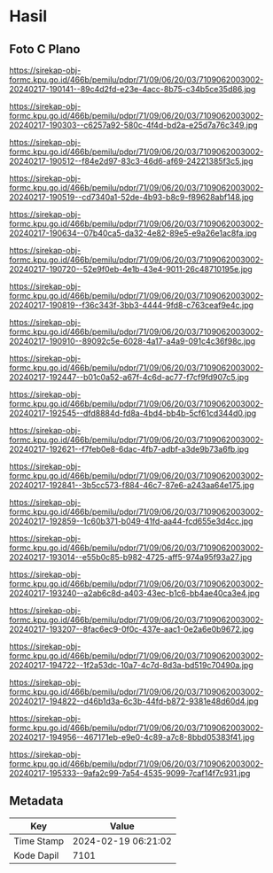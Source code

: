 # Hasil

## Foto C Plano

https://sirekap-obj-formc.kpu.go.id/466b/pemilu/pdpr/71/09/06/20/03/7109062003002-20240217-190141--89c4d2fd-e23e-4acc-8b75-c34b5ce35d86.jpg

https://sirekap-obj-formc.kpu.go.id/466b/pemilu/pdpr/71/09/06/20/03/7109062003002-20240217-190303--c6257a92-580c-4f4d-bd2a-e25d7a76c349.jpg

https://sirekap-obj-formc.kpu.go.id/466b/pemilu/pdpr/71/09/06/20/03/7109062003002-20240217-190512--f84e2d97-83c3-46d6-af69-24221385f3c5.jpg

https://sirekap-obj-formc.kpu.go.id/466b/pemilu/pdpr/71/09/06/20/03/7109062003002-20240217-190519--cd7340a1-52de-4b93-b8c9-f89628abf148.jpg

https://sirekap-obj-formc.kpu.go.id/466b/pemilu/pdpr/71/09/06/20/03/7109062003002-20240217-190634--07b40ca5-da32-4e82-89e5-e9a26e1ac8fa.jpg

https://sirekap-obj-formc.kpu.go.id/466b/pemilu/pdpr/71/09/06/20/03/7109062003002-20240217-190720--52e9f0eb-4e1b-43e4-9011-26c48710195e.jpg

https://sirekap-obj-formc.kpu.go.id/466b/pemilu/pdpr/71/09/06/20/03/7109062003002-20240217-190819--f36c343f-3bb3-4444-9fd8-c763ceaf9e4c.jpg

https://sirekap-obj-formc.kpu.go.id/466b/pemilu/pdpr/71/09/06/20/03/7109062003002-20240217-190910--89092c5e-6028-4a17-a4a9-091c4c36f98c.jpg

https://sirekap-obj-formc.kpu.go.id/466b/pemilu/pdpr/71/09/06/20/03/7109062003002-20240217-192447--b01c0a52-a67f-4c6d-ac77-f7cf9fd907c5.jpg

https://sirekap-obj-formc.kpu.go.id/466b/pemilu/pdpr/71/09/06/20/03/7109062003002-20240217-192545--dfd8884d-fd8a-4bd4-bb4b-5cf61cd344d0.jpg

https://sirekap-obj-formc.kpu.go.id/466b/pemilu/pdpr/71/09/06/20/03/7109062003002-20240217-192621--f7feb0e8-6dac-4fb7-adbf-a3de9b73a6fb.jpg

https://sirekap-obj-formc.kpu.go.id/466b/pemilu/pdpr/71/09/06/20/03/7109062003002-20240217-192841--3b5cc573-f884-46c7-87e6-a243aa64e175.jpg

https://sirekap-obj-formc.kpu.go.id/466b/pemilu/pdpr/71/09/06/20/03/7109062003002-20240217-192859--1c60b371-b049-41fd-aa44-fcd655e3d4cc.jpg

https://sirekap-obj-formc.kpu.go.id/466b/pemilu/pdpr/71/09/06/20/03/7109062003002-20240217-193014--e55b0c85-b982-4725-aff5-974a95f93a27.jpg

https://sirekap-obj-formc.kpu.go.id/466b/pemilu/pdpr/71/09/06/20/03/7109062003002-20240217-193240--a2ab6c8d-a403-43ec-b1c6-bb4ae40ca3e4.jpg

https://sirekap-obj-formc.kpu.go.id/466b/pemilu/pdpr/71/09/06/20/03/7109062003002-20240217-193207--8fac6ec9-0f0c-437e-aac1-0e2a6e0b9672.jpg

https://sirekap-obj-formc.kpu.go.id/466b/pemilu/pdpr/71/09/06/20/03/7109062003002-20240217-194722--1f2a53dc-10a7-4c7d-8d3a-bd519c70490a.jpg

https://sirekap-obj-formc.kpu.go.id/466b/pemilu/pdpr/71/09/06/20/03/7109062003002-20240217-194822--d46b1d3a-6c3b-44fd-b872-9381e48d60d4.jpg

https://sirekap-obj-formc.kpu.go.id/466b/pemilu/pdpr/71/09/06/20/03/7109062003002-20240217-194956--467171eb-e9e0-4c89-a7c8-8bbd05383f41.jpg

https://sirekap-obj-formc.kpu.go.id/466b/pemilu/pdpr/71/09/06/20/03/7109062003002-20240217-195333--9afa2c99-7a54-4535-9099-7caf14f7c931.jpg


## Metadata

| Key        | Value               |
| ---------- | ------------------- |
| Time Stamp | 2024-02-19 06:21:02 |
| Kode Dapil | 7101                |



